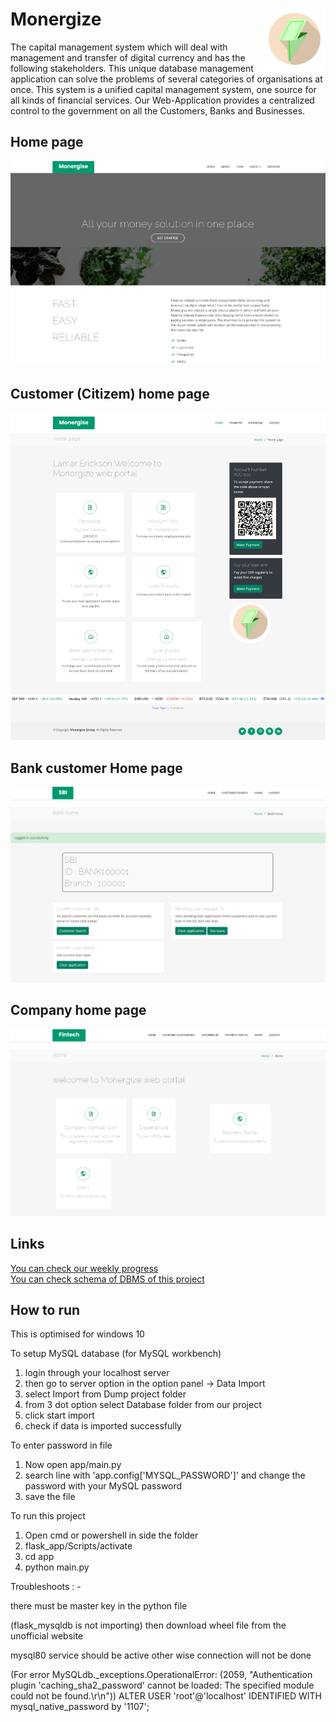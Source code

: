 # Monergize <img src="https://github.com/samarth1107/Bank_management/blob/master/app/static/css/Logo.jpeg" align="right" width="100">    


The capital management system which will deal with management and transfer of digital currency and has the following stakeholders. 
This unique database management application can solve the problems of several categories of organisations at once. This system is a unified capital management system, one source for all kinds of financial services. 
Our Web-Application provides a centralized control to the government on all the Customers, Banks and Businesses.

## Home page
![](screenshots/Home_page.png)    

## Customer (Citizem) home page
![](screenshots/Customer.png)    

## Bank customer Home page
![](screenshots/Bank.png)    

## Company home page
![](screenshots/Company.png)

## Links
[You can check our weekly progress](https://github.com/samarth1107/Bank_management/blob/master/Work%20in%20progress.pdf)    
[You can check schema of DBMS of this project](https://github.com/samarth1107/Bank_management/blob/master/Database%20Schema%20-%20%20Entity%20Relationship%20Diagram%20(UML%20Notation).png)
    
    
        
        
        
## How to run        
This is optimised for windows 10

To setup MySQL database (for MySQL workbench) 
1. login through your localhost server  
2. then go to server option in the option panel -> Data Import  
3. select Import from Dump project folder 
4. from 3 dot option select Database folder from our project  
5. click start import   
6. check if data is imported successfully

To enter password in file
1. Now open app/main.py 
2. search line with 'app.config['MYSQL_PASSWORD']' and change the password with your MySQL password
3. save the file

To run this project    
1. Open cmd or powershell in side the folder
2. flask_app/Scripts/activate
3. cd app 
4. python main.py


Troubleshoots : -   

there must be master key in the python file

(flask_mysqldb is not importing)
then download wheel file from the unofficial website


mysql80 service should be active other wise connection will not be done

(For error MySQLdb._exceptions.OperationalError: (2059, "Authentication plugin 'caching_sha2_password' cannot be loaded: The specified module could not be found.\r\n"))
ALTER USER 'root'@'localhost' IDENTIFIED WITH mysql_native_password by '1107';
